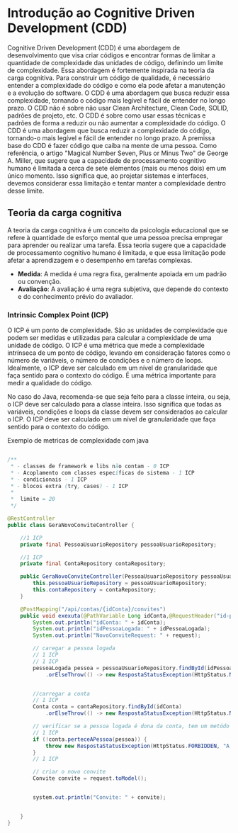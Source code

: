 # Introdução ao Cognitive Driven Development (CDD)

Cognitive Driven Development (CDD) é uma abordagem de desenvolvimento que visa criar códigos e encontrar formas de limitar a quantidade de complexidade das unidades de código, definindo um limite de complexidade. Essa abordagem é fortemente inspirada na teoria da carga cognitiva.
Para construir um código de qualidade, é necessário entender a complexidade do código e como ela pode afetar a manutenção e a evolução do software. O CDD é uma abordagem que busca reduzir essa complexidade, tornando o código mais legível e fácil de entender no longo prazo.
O CDD não é sobre não usar Clean Architecture, Clean Code, SOLID, padrões de projeto, etc. O CDD é sobre como usar essas técnicas e padrões de forma a reduzir ou não aumentar a complexidade do código. O CDD é uma abordagem que busca reduzir a complexidade do código, tornando-o mais legível e fácil de entender no longo prazo.
A premissa base do CDD é fazer código que caiba na mente de uma pessoa. Como referência, o artigo "Magical Number Seven, Plus or Minus Two" de George A. Miller, que sugere que a capacidade de processamento cognitivo humano é limitada a cerca de sete elementos (mais ou menos dois) em um único momento. Isso significa que, ao projetar sistemas e interfaces, devemos considerar essa limitação e tentar manter a complexidade dentro desse limite.

## Teoria da carga cognitiva

A teoria da carga cognitiva é um conceito da psicologia educacional que se refere à quantidade de esforço mental que uma pessoa precisa empregar para aprender ou realizar uma tarefa. Essa teoria sugere que a capacidade de processamento cognitivo humano é limitada, e que essa limitação pode afetar a aprendizagem e o desempenho em tarefas complexas.

- **Medida**: A medida é uma regra fixa, geralmente apoiada em um padrão ou convenção.
- **Avaliação**: A avaliação é uma regra subjetiva, que depende do contexto e do conhecimento prévio do avaliador.

### Intrinsic Complex Point (ICP)

O ICP é um ponto de complexidade. São as unidades de complexidade que podem ser medidas e utilizadas para calcular a complexidade de uma unidade de código. O ICP é uma métrica que mede a complexidade intrínseca de um ponto de código, levando em consideração fatores como o número de variáveis, o número de condições e o número de loops. Idealmente, o ICP deve ser calculado em um nível de granularidade que faça sentido para o contexto do código. É uma métrica importante para medir a qualidade do código.

No caso do Java, recomenda-se que seja feito para a classe inteira, ou seja, o ICP deve ser calculado para a classe inteira. Isso significa que todas as variáveis, condições e loops da classe devem ser considerados ao calcular o ICP. O ICP deve ser calculado em um nível de granularidade que faça sentido para o contexto do código.



Exemplo de metricas de complexidade com java

```java

/**
 * - classes de framework e libs não contam - 0 ICP
 * - Acoplamento com classes específicas do sistema - 1 ICP
 * - condicionais - 1 ICP
 * - blocos extra (try, cases) - 1 ICP
 *
 *  limite = 20
 */

@RestController
public class GeraNovoConviteController {

	//1 ICP
	private final PessoaUsuarioRepository pessoaUsuarioRepository;

	//1 ICP
	private final ContaRepository contaRepository;

	public GeraNovoConviteController(PessoaUsuarioRepository pessoaUsuarioRepository, ContaRepository contaRepository) {
		this.pessoaUsuarioRepository = pessoaUsuarioRepository;
		this.contaRepository = contaRepository;
	}

	@PostMapping("/api/contas/{idConta}/convites")
	public void exexuta(@PathVariable Long idConta,@RequestHeader("id-pessoa-logada") , @valid @RequestBody NovoConviteRequest request) {
		System.out.println("idConta: " + idConta);
		System.out.println("idPessoaLogada: " + idPessoaLogada);
		System.out.println("NovoConviteRequest: " + request);

		// caregar a pessoa logada
		// 1 ICP
		// 1 ICP
		pessoaLogada pessoa = pessoaUsuarioRepository.findById(idPessoaLogada)
			.orElseThrow(() -> new RespostaStatusException(HttpStatus.NOT_FOUND, "Pessoa não encontrada"));


		//carregar a conta
		// 1 ICP
		Conta conta = contaRepository.findById(idConta)
			.orElseThrow(() -> new RespostaStatusException(HttpStatus.NOT_FOUND, "Conta não encontrada"));

		// verificar se a pessoa logada é dona da conta, tem um metódo que verificar se a pessoa é pertece a pessoa
		// 1 ICP
		if (!conta.perteceAPessoa(pessoa)) {
			throw new RespostaStatusException(HttpStatus.FORBIDDEN, "A pessoa logada não é dona da conta");
		}
		// 1 ICP

		// criar o novo convite
		Convite convite = request.toModel();


		system.out.println("Convite: " + convite);


	}
}
```
